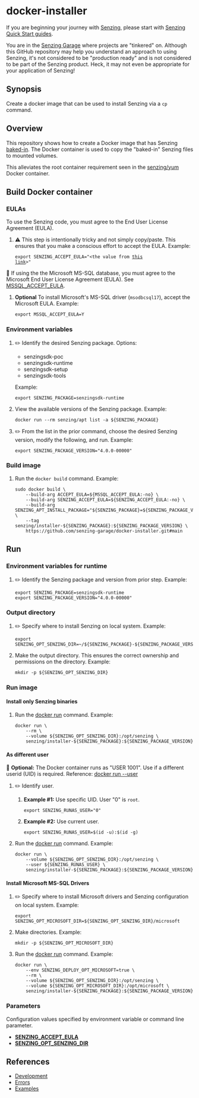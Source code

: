 # docker-installer

If you are beginning your journey with [Senzing],
please start with [Senzing Quick Start guides].

You are in the [Senzing Garage] where projects are "tinkered" on.
Although this GitHub repository may help you understand an approach to using Senzing,
it's not considered to be "production ready" and is not considered to be part of the Senzing product.
Heck, it may not even be appropriate for your application of Senzing!

## Synopsis

Create a docker image that can be used to install Senzing via a `cp` command.

## Overview

This repository shows how to create a Docker image that has Senzing [baked-in].
The Docker container is used to copy the "baked-in" Senzing files to mounted volumes.

This alleviates the root container requirement seen in the [senzing/yum] Docker container.

## Build Docker container

### EULAs

To use the Senzing code, you must agree to the End User License Agreement (EULA).

1. :warning: This step is intentionally tricky and not simply copy/paste.
   This ensures that you make a conscious effort to accept the EULA.
   Example:

    <code>export SENZING_ACCEPT_EULA="&lt;the value from [this link]&gt;"</code>

:thinking: If using the the Microsoft MS-SQL database,
you must agree to the Microsoft End User License Agreement (EULA).
See [MSSQL_ACCEPT_EULA].

1. **Optional**
   To install Microsoft's MS-SQL driver (`msodbcsql17`),
   accept the Microsoft EULA.
   Example:

    ```console
    export MSSQL_ACCEPT_EULA=Y

    ```

### Environment variables

1. :pencil2: Identify the desired Senzing package.
   Options:
    - senzingsdk-poc
    - senzingsdk-runtime
    - senzingsdk-setup
    - senzingsdk-tools

   Example:

    ```console
    export SENZING_PACKAGE=senzingsdk-runtime

    ```

1. View the available versions of the Senzing package.
   Example:

    ```console
    docker run --rm senzing/apt list -a ${SENZING_PACKAGE}

    ```

1. :pencil2: From the list in the prior command, choose the desired Senzing version, modify the following, and run.
   Example:

    ```console
    export SENZING_PACKAGE_VERSION="4.0.0-00000"

    ```

### Build image

1. Run the `docker build` command.
   Example:

    ```console
    sudo docker build \
        --build-arg ACCEPT_EULA=${MSSQL_ACCEPT_EULA:-no} \
        --build-arg SENZING_ACCEPT_EULA=${SENZING_ACCEPT_EULA:-no} \
        --build-arg SENZING_APT_INSTALL_PACKAGE="${SENZING_PACKAGE}=${SENZING_PACKAGE_VERSION}" \
        --tag senzing/installer-${SENZING_PACKAGE}:${SENZING_PACKAGE_VERSION} \
        https://github.com/senzing-garage/docker-installer.git#main

    ```

## Run

### Environment variables for runtime

1. :pencil2: Identify the Senzing package and version from prior step.
   Example:

    ```console
    export SENZING_PACKAGE=senzingsdk-runtime
    export SENZING_PACKAGE_VERSION="4.0.0-00000"

    ```

### Output directory

1. :pencil2: Specify where to install Senzing on local system.
   Example:

    ```console
    export SENZING_OPT_SENZING_DIR=~/${SENZING_PACKAGE}-${SENZING_PACKAGE_VERSION}

    ```

1. Make the output directory.
   This ensures the correct ownership and permissions on the directory.
   Example:

    ```console
    mkdir -p ${SENZING_OPT_SENZING_DIR}

    ```

### Run image

#### Install only Senzing binaries

1. Run the [docker run] command.
   Example:

    ```console
    docker run \
        --rm \
        --volume ${SENZING_OPT_SENZING_DIR}:/opt/senzing \
        senzing/installer-${SENZING_PACKAGE}:${SENZING_PACKAGE_VERSION}

    ```

#### As different user

:thinking: **Optional:**  The Docker container runs as "USER 1001".
Use if a different userid (UID) is required.
Reference: [docker run --user]

1. :pencil2: Identify user.
    1. **Example #1:** Use specific UID. User "0" is `root`.

        ```console
        export SENZING_RUNAS_USER="0"

        ```

    1. **Example #2:** Use current user.

        ```console
        export SENZING_RUNAS_USER=$(id -u):$(id -g)

        ```

1. Run the [docker run] command.
   Example:

    ```console
    docker run \
        --volume ${SENZING_OPT_SENZING_DIR}:/opt/senzing \
        --user ${SENZING_RUNAS_USER} \
        senzing/installer-${SENZING_PACKAGE}:${SENZING_PACKAGE_VERSION}

    ```

#### Install Microsoft MS-SQL Drivers

1. :pencil2: Specify where to install Microsoft drivers and Senzing configuration on local system.
   Example:

    ```console
    export SENZING_OPT_MICROSOFT_DIR=${SENZING_OPT_SENZING_DIR}/microsoft

    ```

1. Make directories.
   Example:

    ```console
    mkdir -p ${SENZING_OPT_MICROSOFT_DIR}

    ```

1. Run the [docker run] command.
   Example:

    ```console
    docker run \
        --env SENZING_DEPLOY_OPT_MICROSOFT=true \
        --rm \
        --volume ${SENZING_OPT_SENZING_DIR}:/opt/senzing \
        --volume ${SENZING_OPT_MICROSOFT_DIR}:/opt/microsoft \
        senzing/installer-${SENZING_PACKAGE}:${SENZING_PACKAGE_VERSION}

    ```

### Parameters

Configuration values specified by environment variable or command line parameter.

- **[SENZING_ACCEPT_EULA]**
- **[SENZING_OPT_SENZING_DIR]**

## References

- [Development]
- [Errors]
- [Examples]

[baked-in]: https://github.com/senzing-garage/knowledge-base/blob/main/WHATIS/baked-in.md
[Development]: docs/development.md
[docker run --user]: https://docs.docker.com/engine/reference/run/#user
[docker run]: https://docs.docker.com/engine/reference/commandline/run/
[Errors]: docs/errors.md
[Examples]: docs/examples.md
[MSSQL_ACCEPT_EULA]: https://github.com/senzing-garage/knowledge-base/blob/main/lists/environment-variables.md#mssql_accept_eula
[Senzing Garage]: https://github.com/senzing-garage
[Senzing Quick Start guides]: https://docs.senzing.com/quickstart/
[SENZING_ACCEPT_EULA]: https://github.com/senzing-garage/knowledge-base/blob/main/lists/environment-variables.md#senzing_accept_eula
[SENZING_OPT_SENZING_DIR]: https://github.com/senzing-garage/knowledge-base/blob/main/lists/environment-variables.md#SENZING_OPT_SENZING_DIR
[Senzing]: https://senzing.com/
[senzing/yum]: https://github.com/senzing-garage/docker-yum
[this link]: https://github.com/senzing-garage/knowledge-base/blob/main/lists/environment-variables.md#senzing_accept_eula

